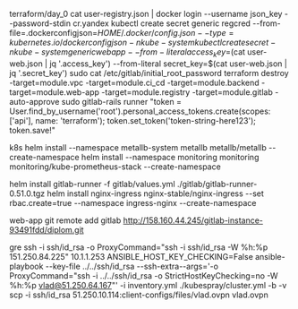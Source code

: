 terraform/day_0
cat user-registry.json | docker login   --username json_key   --password-stdin   cr.yandex 
kubectl create secret generic regcred     --from-file=.dockerconfigjson=$HOME/.docker/config.json   --type=kubernetes.io/dockerconfigjson -n kube-system
kubectl create secret -n kube-system generic webapp --from-literal access_key=$(cat user-web.json |  jq '.access_key') --from-literal secret_key=$(cat user-web.json |  jq '.secret_key')
sudo cat /etc/gitlab/initial_root_password
terraform destroy -target=module.vpc -target=module.ci_cd -target=module.backend -target=module.web-app -target=module.registry -target=module.gitlab -auto-approve
sudo gitlab-rails runner "token = User.find_by_username('root').personal_access_tokens.create(scopes: ['api'], name: 'terraform'); token.set_token('token-string-here123'); token.save!"


k8s
helm install --namespace metallb-system metallb metallb/metallb --create-namespace
helm install --namespace monitoring monitoring monitoring/kube-prometheus-stack --create-namespace

helm install gitlab-runner -f gitlab/values.yml ./gitlab/gitlab-runner-0.51.0.tgz
helm install nginx-ingress nginx-stable/nginx-ingress --set rbac.create=true --namespace ingress-nginx --create-namespace



web-app
git remote add gitlab http://158.160.44.245/gitlab-instance-93491fdd/diplom.git

gre
ssh -i ssh/id_rsa -o ProxyCommand="ssh -i ssh/id_rsa -W %h:%p 151.250.84.225" 10.1.1.253
ANSIBLE_HOST_KEY_CHECKING=False ansible-playbook --key-file ../../ssh/id_rsa --ssh-extra--args='-o ProxyCommand="ssh -i ../../ssh/id_rsa -o StrictHostKeyChecking=no -W %h:%p vlad@51.250.64.167"' -i inventory.yml ./kubespray/cluster.yml -b -v
scp -i ssh/id_rsa 51.250.10.114:client-configs/files/vlad.ovpn vlad.ovpn